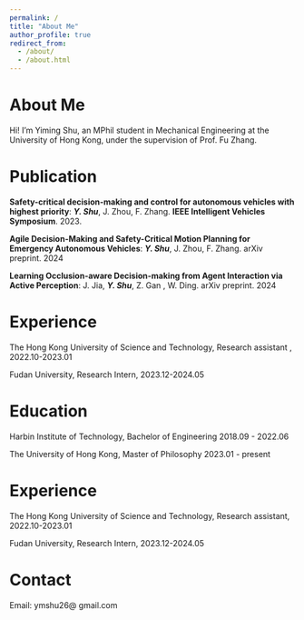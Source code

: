 ```yaml
---
permalink: /
title: "About Me"
author_profile: true
redirect_from: 
  - /about/
  - /about.html
---
```


About Me
======

Hi! I’m Yiming Shu, an MPhil student in Mechanical Engineering at the University of Hong Kong, under the supervision of Prof. Fu Zhang.


# Publication

**Safety-critical decision-making and control for autonomous vehicles with highest priority**:  ***Y. Shu***,  J. Zhou, F. Zhang.  **IEEE Intelligent Vehicles Symposium**. 2023.

**Agile Decision-Making and Safety-Critical Motion Planning for Emergency Autonomous Vehicles**:  ***Y. Shu***,  J. Zhou, F. Zhang.  arXiv preprint. 2024

**Learning Occlusion-aware Decision-making from Agent Interaction via Active Perception**: J. Jia, ***Y. Shu***,  Z. Gan , W. Ding.  arXiv preprint. 2024




# Experience

The Hong Kong University of Science and Technology, Research assistant , 2022.10-2023.01

Fudan University, Research Intern, 2023.12-2024.05



# Education

Harbin Institute of Technology,  Bachelor of Engineering   2018.09 - 2022.06

The University of Hong Kong,  Master of Philosophy   2023.01 - present



# Experience

The Hong Kong University of Science and Technology, Research assistant, 2022.10-2023.01

Fudan University, Research Intern, 2023.12-2024.05



# Contact

Email: ymshu26@ gmail.com

